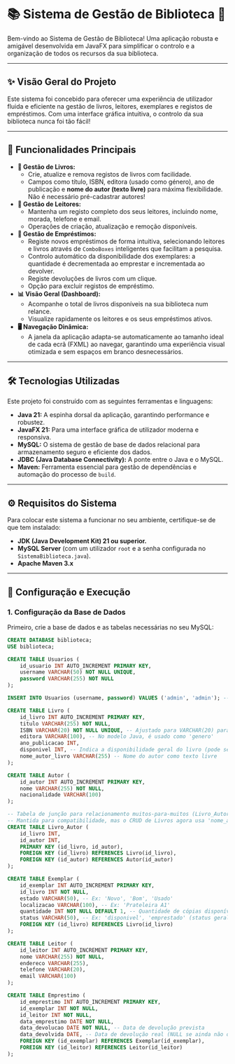 # 📚 Sistema de Gestão de Biblioteca 🚀

Bem-vindo ao Sistema de Gestão de Biblioteca! Uma aplicação robusta e amigável desenvolvida em JavaFX para simplificar o controlo e a organização de todos os recursos da sua biblioteca.

---

## ✨ Visão Geral do Projeto

Este sistema foi concebido para oferecer uma experiência de utilizador fluida e eficiente na gestão de livros, leitores, exemplares e registos de empréstimos. Com uma interface gráfica intuitiva, o controlo da sua biblioteca nunca foi tão fácil!

---

## 🌟 Funcionalidades Principais

* **📖 Gestão de Livros:**
    * Crie, atualize e remova registos de livros com facilidade.
    * Campos como título, ISBN, editora (usado como género), ano de publicação e **nome do autor (texto livre)** para máxima flexibilidade. Não é necessário pré-cadastrar autores!
* **👤 Gestão de Leitores:**
    * Mantenha um registo completo dos seus leitores, incluindo nome, morada, telefone e email.
    * Operações de criação, atualização e remoção disponíveis.
* **🤝 Gestão de Empréstimos:**
    * Registe novos empréstimos de forma intuitiva, selecionando leitores e livros através de `ComboBoxes` inteligentes que facilitam a pesquisa.
    * Controlo automático da disponibilidade dos exemplares: a quantidade é decrementada ao emprestar e incrementada ao devolver.
    * Registe devoluções de livros com um clique.
    * Opção para excluir registos de empréstimo.
* **📊 Visão Geral (Dashboard):**
    * Acompanhe o total de livros disponíveis na sua biblioteca num relance.
    * Visualize rapidamente os leitores e os seus empréstimos ativos.
* **🖥️ Navegação Dinâmica:**
    * A janela da aplicação adapta-se automaticamente ao tamanho ideal de cada ecrã (FXML) ao navegar, garantindo uma experiência visual otimizada e sem espaços em branco desnecessários.

---

## 🛠️ Tecnologias Utilizadas

Este projeto foi construído com as seguintes ferramentas e linguagens:

* **Java 21:** A espinha dorsal da aplicação, garantindo performance e robustez.
* **JavaFX 21:** Para uma interface gráfica de utilizador moderna e responsiva.
* **MySQL:** O sistema de gestão de base de dados relacional para armazenamento seguro e eficiente dos dados.
* **JDBC (Java Database Connectivity):** A ponte entre o Java e o MySQL.
* **Maven:** Ferramenta essencial para gestão de dependências e automação do processo de `build`.

---

## ⚙️ Requisitos do Sistema

Para colocar este sistema a funcionar no seu ambiente, certifique-se de que tem instalado:

* **JDK (Java Development Kit) 21 ou superior.**
* **MySQL Server** (com um utilizador `root` e a senha configurada no `SistemaBiblioteca.java`).
* **Apache Maven 3.x**

---

## 🚀 Configuração e Execução

### 1. Configuração da Base de Dados

Primeiro, crie a base de dados e as tabelas necessárias no seu MySQL:

```sql
CREATE DATABASE biblioteca;
USE biblioteca;

CREATE TABLE Usuarios (
    id_usuario INT AUTO_INCREMENT PRIMARY KEY,
    username VARCHAR(50) NOT NULL UNIQUE,
    password VARCHAR(255) NOT NULL
);

INSERT INTO Usuarios (username, password) VALUES ('admin', 'admin'); -- Exemplo de credenciais de login

CREATE TABLE Livro (
    id_livro INT AUTO_INCREMENT PRIMARY KEY,
    titulo VARCHAR(255) NOT NULL,
    ISBN VARCHAR(20) NOT NULL UNIQUE, -- Ajustado para VARCHAR(20) para ISBN-13 com hífens
    editora VARCHAR(100), -- No modelo Java, é usado como 'genero'
    ano_publicacao INT,
    disponivel INT, -- Indica a disponibilidade geral do livro (pode ser 0 ou 1, mas a quantidade do exemplar é o que importa)
    nome_autor_livro VARCHAR(255) -- Nome do autor como texto livre
);

CREATE TABLE Autor (
    id_autor INT AUTO_INCREMENT PRIMARY KEY,
    nome VARCHAR(255) NOT NULL,
    nacionalidade VARCHAR(100)
);

-- Tabela de junção para relacionamento muitos-para-muitos (Livro_Autor)
-- Mantida para compatibilidade, mas o CRUD de Livros agora usa 'nome_autor_livro'
CREATE TABLE Livro_Autor (
    id_livro INT,
    id_autor INT,
    PRIMARY KEY (id_livro, id_autor),
    FOREIGN KEY (id_livro) REFERENCES Livro(id_livro),
    FOREIGN KEY (id_autor) REFERENCES Autor(id_autor)
);

CREATE TABLE Exemplar (
    id_exemplar INT AUTO_INCREMENT PRIMARY KEY,
    id_livro INT NOT NULL,
    estado VARCHAR(50), -- Ex: 'Novo', 'Bom', 'Usado'
    localizacao VARCHAR(100), -- Ex: 'Prateleira A1'
    quantidade INT NOT NULL DEFAULT 1, -- Quantidade de cópias disponíveis
    status VARCHAR(50), -- Ex: 'disponivel', 'emprestado' (status geral do exemplar)
    FOREIGN KEY (id_livro) REFERENCES Livro(id_livro)
);

CREATE TABLE Leitor (
    id_leitor INT AUTO_INCREMENT PRIMARY KEY,
    nome VARCHAR(255) NOT NULL,
    endereco VARCHAR(255),
    telefone VARCHAR(20),
    email VARCHAR(100)
);

CREATE TABLE Emprestimo (
    id_emprestimo INT AUTO_INCREMENT PRIMARY KEY,
    id_exemplar INT NOT NULL,
    id_leitor INT NOT NULL,
    data_emprestimo DATE NOT NULL,
    data_devolucao DATE NOT NULL, -- Data de devolução prevista
    data_devolvida DATE, -- Data de devolução real (NULL se ainda não devolvido)
    FOREIGN KEY (id_exemplar) REFERENCES Exemplar(id_exemplar),
    FOREIGN KEY (id_leitor) REFERENCES Leitor(id_leitor)
);